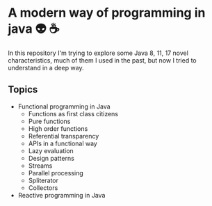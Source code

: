 # A modern way of programming in java :alien: :coffee: 
In this repository I'm trying to explore some Java 8, 11, 17 novel characteristics,
much of them I used in the past, but now I tried to understand in a deep way.
## Topics 
- Functional programming in Java
  - Functions as first class citizens
  - Pure functions
  - High order functions
  - Referential transparency
  - APIs in a functional way
  - Lazy evaluation
  - Design patterns
  - Streams
  - Parallel processing
  - Spliterator
  - Collectors
- Reactive programming in Java